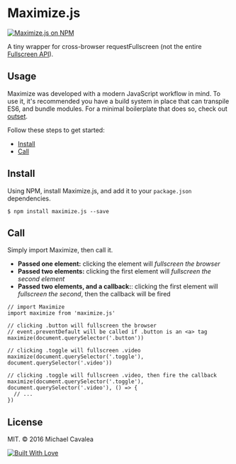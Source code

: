 # Maximize.js

[![Maximize.js on NPM](https://img.shields.io/npm/v/maximize.js.svg)](https://www.npmjs.com/package/maximize.js)

A tiny wrapper for cross-browser requestFullscreen (not the entire [Fullscreen API](https://developer.mozilla.org/en-US/docs/Web/API/Fullscreen_API)).

## Usage

Maximize was developed with a modern JavaScript workflow in mind. To use it, it's recommended you have a build system in place that can transpile ES6, and bundle modules. For a minimal boilerplate that does so, check out [outset](https://github.com/callmecavs/outset).

Follow these steps to get started:

* [Install](#install)
* [Call](#call)

## Install

Using NPM, install Maximize.js, and add it to your `package.json` dependencies.

```
$ npm install maximize.js --save
```

## Call

Simply import Maximize, then call it.

* **Passed one element:** clicking the element will _fullscreen the browser_
* **Passed two elements:** clicking the first element will _fullscreen the second element_
* **Passed two elements, and a callback:**: clicking the first element will _fullscreen the second_, then the callback will be fired

```es6
// import Maximize
import maximize from 'maximize.js'

// clicking .button will fullscreen the browser
// event.preventDefault will be called if .button is an <a> tag
maximize(document.querySelector('.button'))

// clicking .toggle will fullscreen .video
maximize(document.querySelector('.toggle'), document.querySelector('.video'))

// clicking .toggle will fullscreen .video, then fire the callback
maximize(document.querySelector('.toggle'), document.querySelector('.video'), () => {
  // ...
})
```

## License

MIT. © 2016 Michael Cavalea

[![Built With Love](http://forthebadge.com/images/badges/built-with-love.svg)](http://forthebadge.com)
